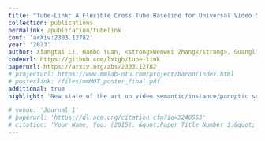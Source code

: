 ```yaml
---
title: "Tube-Link: A Flexible Cross Tube Baseline for Universal Video Segmentation"
collection: publications
permalink: /publication/tubelink
conf: 'arXiv:2303.12782'
year: '2023'
author: Xiangtai Li, Haobo Yuan, <strong>Wenwei Zhang</strong>, Guangliang Cheng, Jiangmiao Pang, Chen Change Loy
codeurl: https://github.com/lxtgh/tube-link
paperurl: https://arxiv.org/abs/2303.12782
# projecturl: https://www.mmlab-ntu.com/project/baron/index.html
# posterlink: /files/mmMOT_poster_final.pdf
additional: true
highlight: 'New state of the art on video semantic/instance/panoptic segmentation benchmarks.'

# venue: 'Journal 1'
# paperurl: 'https://dl.acm.org/citation.cfm?id=3240553'
# citation: 'Your Name, You. (2015). &quot;Paper Title Number 3.&quot; <i>Journal 1</i>. 1(3).'
---
```

